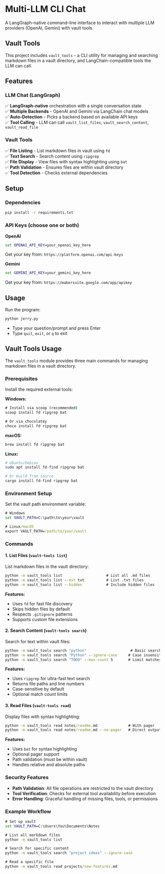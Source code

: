 # Multi-LLM CLI Chat

A LangGraph-native command-line interface to interact with multiple LLM providers (OpenAI, Gemini) with vault tools.

## Vault Tools

This project includes `vault_tools` - a CLI utility for managing and searching markdown files in a vault directory, and LangChain-compatible tools the LLM can call.

## Features

### LLM Chat (LangGraph)
✅ **LangGraph-native** orchestration with a single conversation state  
✅ **Multiple Backends** - OpenAI and Gemini via LangChain chat models  
✅ **Auto-Detection** - Picks a backend based on available API keys  
✅ **Tool Calling** - LLM can call `vault_list_files`, `vault_search_content`, `vault_read_file`

### Vault Tools
✅ **File Listing** - List markdown files in vault using `fd`  
✅ **Text Search** - Search content using `ripgrep`  
✅ **File Display** - View files with syntax highlighting using `bat`  
✅ **Path Validation** - Ensures files are within vault directory  
✅ **Tool Detection** - Checks external dependencies

## Setup

### Dependencies
```cmd
pip install -r requirements.txt
```

### API Keys (choose one or both)

**OpenAI**
```cmd
set OPENAI_API_KEY=your_openai_key_here
```
Get your key from: `https://platform.openai.com/api-keys`

**Gemini**
```cmd
set GEMINI_API_KEY=your_gemini_key_here
```
Get your key from: `https://makersuite.google.com/app/apikey`

## Usage

Run the program:
```cmd
python jerry.py
```

- Type your question/prompt and press Enter
- Type `quit`, `exit`, or `q` to exit

## Vault Tools Usage

The `vault_tools` module provides three main commands for managing markdown files in a vault directory.

### Prerequisites

Install the required external tools:

**Windows:**
```cmd
# Install via scoop (recommended)
scoop install fd ripgrep bat

# Or via chocolatey
choco install fd ripgrep bat
```

**macOS:**
```bash
brew install fd ripgrep bat
```

**Linux:**
```bash
# Ubuntu/Debian
sudo apt install fd-find ripgrep bat

# Or build from source
cargo install fd-find ripgrep bat
```

### Environment Setup

Set the vault path environment variable:
```cmd
# Windows
set VAULT_PATH=C:\path\to\your\vault

# Linux/macOS
export VAULT_PATH=/path/to/your/vault
```

### Commands

#### 1. List Files (`vault-tools list`)

List markdown files in the vault directory:

```cmd
python -m vault_tools list                    # List all .md files
python -m vault_tools list --ext txt          # List .txt files  
python -m vault_tools list --hidden           # Include hidden files
```

**Features:**
- Uses `fd` for fast file discovery
- Skips hidden files by default
- Respects `.gitignore` patterns
- Supports custom file extensions

#### 2. Search Content (`vault-tools search`)

Search for text within vault files:

```cmd
python -m vault_tools search "python"                    # Basic search
python -m vault_tools search "Python" --ignore-case     # Case insensitive
python -m vault_tools search "TODO" --max-count 5       # Limit matches per file
```

**Features:**
- Uses `ripgrep` for ultra-fast text search
- Returns file paths and line numbers
- Case-sensitive by default
- Optional match count limits

#### 3. Read Files (`vault-tools read`)

Display files with syntax highlighting:

```cmd
python -m vault_tools read notes/readme.md              # With pager
python -m vault_tools read notes/readme.md --no-pager   # Direct output
```

**Features:**
- Uses `bat` for syntax highlighting
- Optional pager support
- Path validation (must be within vault)
- Handles relative and absolute paths

### Security Features

- **Path Validation**: All file operations are restricted to the vault directory
- **Tool Verification**: Checks for external tool availability before execution
- **Error Handling**: Graceful handling of missing files, tools, or permissions

### Example Workflow

```cmd
# Set up vault
set VAULT_PATH=C:\Users\You\Documents\Notes

# List all markdown files
python -m vault_tools list

# Search for specific content
python -m vault_tools search "project ideas" --ignore-case

# Read a specific file
python -m vault_tools read projects/new-features.md
```